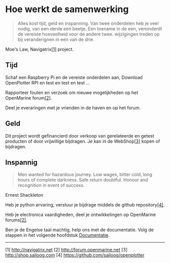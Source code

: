# Hoe werkt de samenwerking

> Alles kost tijd, geld en inspanning. Van twee onderdelen heb je veel nodig, van een derde een beetje. Een toename in de een, veminderdt de vereiste hoeveelheid voor de andere twee. wijzigingen treden op bij veranderignen in een van de drie.

Moe's Law, Navigatrix[[1]](http://navigatrix.net) project.

## Tijd

Schaf een Raspberry Pi en de vereiste onderdelen aan, Download OpenPlotter RPI en test en test en test ... 

Rapporteer fouten en verzoek om nieuwe mogelijkheden op het OpenMarine forum[[2]](http://forum.openmarine.net/).

Deel je everaringen met je vrienden in de haven en op het forum.

## Geld

Dit project wordt gefinancierd door verkoop van gerelateerde en getest producten of door vrijwillige bijdragen. Je kan in de WebShop[[3]](http://shop.sailoog.com) kopen of bijdragen.

## Inspannig

> Men wanted for hazardous journey. Low wages, bitter cold, long hours of complete darkness. Safe return doubtful. Honour and recognition in event of success.

Ernest Shackleton

Heb je python ervaring, verstuur je bijdrage middels de github repository[[4]](https://github.com/sailoog/openplotter).

Heb je electronica vaardigheden, deel je ontwikkelingen op OpenMarine forums[[2]](http://forum.openmarine.net/).

Ben je de Engelse taal machtig, help ons met de documentatie. Volg de stappen in het volgende hoofdstuk [Documentatie](documentation.md).

---
[1] http://navigatrix.net [2] http://forum.openmarine.net [3] http://shop.sailoog.com [4] https://github.com/sailoog/openplotter
